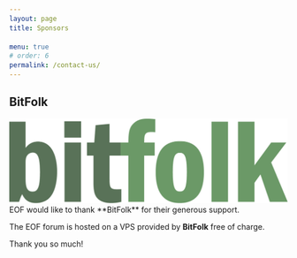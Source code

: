 ```yaml
---
layout: page
title: Sponsors

menu: true
# order: 6
permalink: /contact-us/
---
```


<link rel="stylesheet" href="/assets/css/custom.css">

## BitFolk
<a href="https://tools.bitfolk.com/wiki/Sponsored_hosting" target="_blank" class="eof-sponsor-logo">
  <img alt="BitFolk" src="/assets/img/bitfolk.png"/>
</a>
EOF would like to thank **BitFolk** for their generous support.

The EOF forum is hosted on a VPS provided by **BitFolk** free of charge.

Thank you so much!

